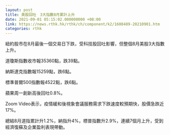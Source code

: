 ```yaml
---
layout: post
title: 美股回吐　3大指數8月累計上升
date: 2021-09-01 05:15:02.000000000 +08:00
link: https://news.rthk.hk/rthk/ch/component/k2/1608489-20210901.htm
categories: rthk
---
```


紐約股市在8月最後一個交易日下跌，受科技股回吐影響，但整個8月美股3大指數上升。

道瓊斯指數收市報35360點，跌39點。

納斯達克指數報15259點，跌6點。

標準普爾500指數報4522點，跌6點。

蘋果周一創新高後回吐0.8%。

Zoom Video表示，疫情緩和後視象會議服務需求下跌速度較預期快，股價急跌近17%。

總結8月道指累計升1.2%，納指升4%，標普指數升2.9%，連續7個月上升，受到經濟復蘇及企業盈利表現帶動。
